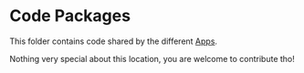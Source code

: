 # Code Packages

This folder contains code shared by the different [Apps](../apps/README.md).

Nothing very special about this location, you are welcome to contribute tho!